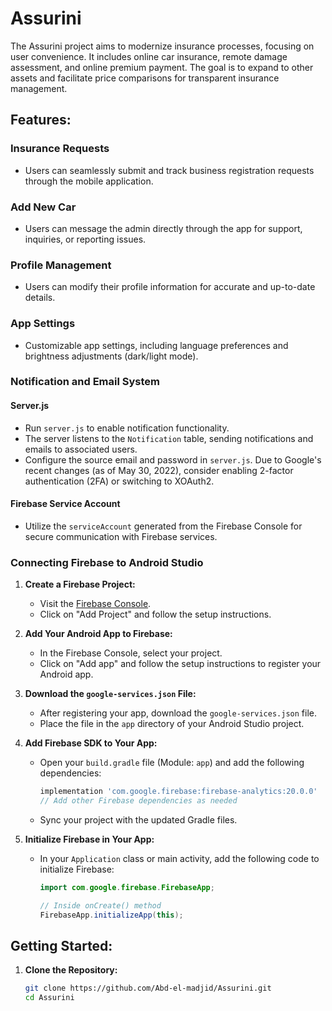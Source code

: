 # Assurini

The Assurini project aims to modernize insurance processes, focusing on user convenience. It includes online car insurance, remote damage assessment, and online premium payment. The goal is to expand to other assets and facilitate price comparisons for transparent insurance management.

## Features:

### Insurance Requests
- Users can seamlessly submit and track business registration requests through the mobile application.

### Add New Car
- Users can message the admin directly through the app for support, inquiries, or reporting issues.

### Profile Management
- Users can modify their profile information for accurate and up-to-date details.

### App Settings
- Customizable app settings, including language preferences and brightness adjustments (dark/light mode).

### Notification and Email System

#### Server.js
- Run `server.js` to enable notification functionality.
- The server listens to the `Notification` table, sending notifications and emails to associated users.
- Configure the source email and password in `server.js`. Due to Google's recent changes (as of May 30, 2022), consider enabling 2-factor authentication (2FA) or switching to XOAuth2.

#### Firebase Service Account
- Utilize the `serviceAccount` generated from the Firebase Console for secure communication with Firebase services.

### Connecting Firebase to Android Studio

1. **Create a Firebase Project:**
   - Visit the [Firebase Console](https://console.firebase.google.com/).
   - Click on "Add Project" and follow the setup instructions.

2. **Add Your Android App to Firebase:**
   - In the Firebase Console, select your project.
   - Click on "Add app" and follow the setup instructions to register your Android app.

3. **Download the `google-services.json` File:**
   - After registering your app, download the `google-services.json` file.
   - Place the file in the `app` directory of your Android Studio project.

4. **Add Firebase SDK to Your App:**
   - Open your `build.gradle` file (Module: `app`) and add the following dependencies:
     ```gradle
     implementation 'com.google.firebase:firebase-analytics:20.0.0'
     // Add other Firebase dependencies as needed
     ```
   - Sync your project with the updated Gradle files.

5. **Initialize Firebase in Your App:**
   - In your `Application` class or main activity, add the following code to initialize Firebase:
     ```java
     import com.google.firebase.FirebaseApp;

     // Inside onCreate() method
     FirebaseApp.initializeApp(this);
     ```

## Getting Started:

1. **Clone the Repository:**
   ```bash
   git clone https://github.com/Abd-el-madjid/Assurini.git
   cd Assurini
